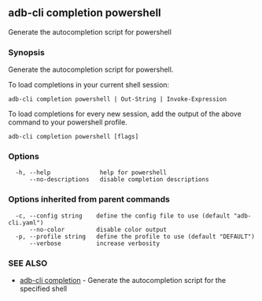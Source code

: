 ## adb-cli completion powershell

Generate the autocompletion script for powershell

### Synopsis

Generate the autocompletion script for powershell.

To load completions in your current shell session:

	adb-cli completion powershell | Out-String | Invoke-Expression

To load completions for every new session, add the output of the above command
to your powershell profile.


```
adb-cli completion powershell [flags]
```

### Options

```
  -h, --help              help for powershell
      --no-descriptions   disable completion descriptions
```

### Options inherited from parent commands

```
  -c, --config string    define the config file to use (default "adb-cli.yaml")
      --no-color         disable color output
  -p, --profile string   define the profile to use (default "DEFAULT")
      --verbose          increase verbosity
```

### SEE ALSO

* [adb-cli completion](adb-cli_completion.md)	 - Generate the autocompletion script for the specified shell

